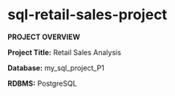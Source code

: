 # sql-retail-sales-project

**PROJECT OVERVIEW**

**Project Title:** Retail Sales Analysis

**Database:** my_sql_project_P1

**RDBMS:** PostgreSQL
